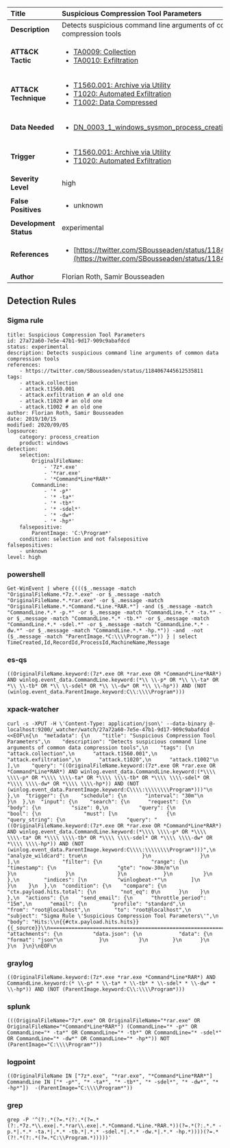 | Title                    | Suspicious Compression Tool Parameters       |
|:-------------------------|:------------------|
| **Description**          | Detects suspicious command line arguments of common data compression tools |
| **ATT&amp;CK Tactic**    |  <ul><li>[TA0009: Collection](https://attack.mitre.org/tactics/TA0009)</li><li>[TA0010: Exfiltration](https://attack.mitre.org/tactics/TA0010)</li></ul>  |
| **ATT&amp;CK Technique** | <ul><li>[T1560.001: Archive via Utility](https://attack.mitre.org/techniques/T1560/001)</li><li>[T1020: Automated Exfiltration](https://attack.mitre.org/techniques/T1020)</li><li>[T1002: Data Compressed](https://attack.mitre.org/techniques/T1002)</li></ul>  |
| **Data Needed**          | <ul><li>[DN_0003_1_windows_sysmon_process_creation](../Data_Needed/DN_0003_1_windows_sysmon_process_creation.md)</li></ul>  |
| **Trigger**              | <ul><li>[T1560.001: Archive via Utility](../Triggers/T1560.001.md)</li><li>[T1020: Automated Exfiltration](../Triggers/T1020.md)</li></ul>  |
| **Severity Level**       | high |
| **False Positives**      | <ul><li>unknown</li></ul>  |
| **Development Status**   | experimental |
| **References**           | <ul><li>[https://twitter.com/SBousseaden/status/1184067445612535811](https://twitter.com/SBousseaden/status/1184067445612535811)</li></ul>  |
| **Author**               | Florian Roth, Samir Bousseaden |


## Detection Rules

### Sigma rule

```
title: Suspicious Compression Tool Parameters
id: 27a72a60-7e5e-47b1-9d17-909c9abafdcd
status: experimental
description: Detects suspicious command line arguments of common data compression tools
references:
    - https://twitter.com/SBousseaden/status/1184067445612535811
tags:
    - attack.collection
    - attack.t1560.001
    - attack.exfiltration # an old one
    - attack.t1020 # an old one
    - attack.t1002 # an old one
author: Florian Roth, Samir Bousseaden
date: 2019/10/15
modified: 2020/09/05
logsource:
    category: process_creation
    product: windows
detection:
    selection:
        OriginalFileName:
            - '7z*.exe'
            - '*rar.exe'
            - '*Command*Line*RAR*'
        CommandLine:
            - '* -p*'
            - '* -ta*'
            - '* -tb*'
            - '* -sdel*'
            - '* -dw*'
            - '* -hp*'
    falsepositive:
        ParentImage: 'C:\Program*'
    condition: selection and not falsepositive
falsepositives:
    - unknown
level: high

```





### powershell
    
```
Get-WinEvent | where {((($_.message -match "OriginalFileName.*7z.*.exe" -or $_.message -match "OriginalFileName.*.*rar.exe" -or $_.message -match "OriginalFileName.*.*Command.*Line.*RAR.*") -and ($_.message -match "CommandLine.*.* -p.*" -or $_.message -match "CommandLine.*.* -ta.*" -or $_.message -match "CommandLine.*.* -tb.*" -or $_.message -match "CommandLine.*.* -sdel.*" -or $_.message -match "CommandLine.*.* -dw.*" -or $_.message -match "CommandLine.*.* -hp.*")) -and  -not ($_.message -match "ParentImage.*C:\\\\Program.*")) } | select TimeCreated,Id,RecordId,ProcessId,MachineName,Message
```


### es-qs
    
```
((OriginalFileName.keyword:(7z*.exe OR *rar.exe OR *Command*Line*RAR*) AND winlog.event_data.CommandLine.keyword:(*\\ \\-p* OR *\\ \\-ta* OR *\\ \\-tb* OR *\\ \\-sdel* OR *\\ \\-dw* OR *\\ \\-hp*)) AND (NOT (winlog.event_data.ParentImage.keyword:C\\:\\\\Program*)))
```


### xpack-watcher
    
```
curl -s -XPUT -H \'Content-Type: application/json\' --data-binary @- localhost:9200/_watcher/watch/27a72a60-7e5e-47b1-9d17-909c9abafdcd <<EOF\n{\n  "metadata": {\n    "title": "Suspicious Compression Tool Parameters",\n    "description": "Detects suspicious command line arguments of common data compression tools",\n    "tags": [\n      "attack.collection",\n      "attack.t1560.001",\n      "attack.exfiltration",\n      "attack.t1020",\n      "attack.t1002"\n    ],\n    "query": "((OriginalFileName.keyword:(7z*.exe OR *rar.exe OR *Command*Line*RAR*) AND winlog.event_data.CommandLine.keyword:(*\\\\ \\\\-p* OR *\\\\ \\\\-ta* OR *\\\\ \\\\-tb* OR *\\\\ \\\\-sdel* OR *\\\\ \\\\-dw* OR *\\\\ \\\\-hp*)) AND (NOT (winlog.event_data.ParentImage.keyword:C\\\\:\\\\\\\\Program*)))"\n  },\n  "trigger": {\n    "schedule": {\n      "interval": "30m"\n    }\n  },\n  "input": {\n    "search": {\n      "request": {\n        "body": {\n          "size": 0,\n          "query": {\n            "bool": {\n              "must": [\n                {\n                  "query_string": {\n                    "query": "((OriginalFileName.keyword:(7z*.exe OR *rar.exe OR *Command*Line*RAR*) AND winlog.event_data.CommandLine.keyword:(*\\\\ \\\\-p* OR *\\\\ \\\\-ta* OR *\\\\ \\\\-tb* OR *\\\\ \\\\-sdel* OR *\\\\ \\\\-dw* OR *\\\\ \\\\-hp*)) AND (NOT (winlog.event_data.ParentImage.keyword:C\\\\:\\\\\\\\Program*)))",\n                    "analyze_wildcard": true\n                  }\n                }\n              ],\n              "filter": {\n                "range": {\n                  "timestamp": {\n                    "gte": "now-30m/m"\n                  }\n                }\n              }\n            }\n          }\n        },\n        "indices": [\n          "winlogbeat-*"\n        ]\n      }\n    }\n  },\n  "condition": {\n    "compare": {\n      "ctx.payload.hits.total": {\n        "not_eq": 0\n      }\n    }\n  },\n  "actions": {\n    "send_email": {\n      "throttle_period": "15m",\n      "email": {\n        "profile": "standard",\n        "from": "root@localhost",\n        "to": "root@localhost",\n        "subject": "Sigma Rule \'Suspicious Compression Tool Parameters\'",\n        "body": "Hits:\\n{{#ctx.payload.hits.hits}}{{_source}}\\n================================================================================\\n{{/ctx.payload.hits.hits}}",\n        "attachments": {\n          "data.json": {\n            "data": {\n              "format": "json"\n            }\n          }\n        }\n      }\n    }\n  }\n}\nEOF\n
```


### graylog
    
```
((OriginalFileName.keyword:(7z*.exe *rar.exe *Command*Line*RAR*) AND CommandLine.keyword:(* \\-p* * \\-ta* * \\-tb* * \\-sdel* * \\-dw* * \\-hp*)) AND (NOT (ParentImage.keyword:C\\:\\\\Program*)))
```


### splunk
    
```
(((OriginalFileName="7z*.exe" OR OriginalFileName="*rar.exe" OR OriginalFileName="*Command*Line*RAR*") (CommandLine="* -p*" OR CommandLine="* -ta*" OR CommandLine="* -tb*" OR CommandLine="* -sdel*" OR CommandLine="* -dw*" OR CommandLine="* -hp*")) NOT (ParentImage="C:\\\\Program*"))
```


### logpoint
    
```
((OriginalFileName IN ["7z*.exe", "*rar.exe", "*Command*Line*RAR*"] CommandLine IN ["* -p*", "* -ta*", "* -tb*", "* -sdel*", "* -dw*", "* -hp*"])  -(ParentImage="C:\\\\Program*"))
```


### grep
    
```
grep -P '^(?:.*(?=.*(?:.*(?=.*(?:.*7z.*\\.exe|.*.*rar\\.exe|.*.*Command.*Line.*RAR.*))(?=.*(?:.*.* -p.*|.*.* -ta.*|.*.* -tb.*|.*.* -sdel.*|.*.* -dw.*|.*.* -hp.*))))(?=.*(?!.*(?:.*(?=.*C:\\Program.*)))))'
```



